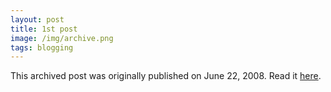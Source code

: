 ```yaml
---
layout: post
title: 1st post
image: /img/archive.png
tags: blogging
---
```

This archived post was originally published on June 22, 2008. Read it [here](/alex.ciobanu.org/index42dc.html).
